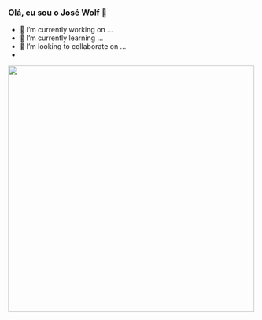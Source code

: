 ### Olá, eu sou o José Wolf 👋


- 🔭 I’m currently working on ...
- 🌱 I’m currently learning ...
- 👯 I’m looking to collaborate on ...
- 

<div>
  <img width = 500 heigth = 40 src="https://cdn.jsdelivr.net/gh/devicons/devicon/icons/java/java-original-wordmark.svg" />
</div>
